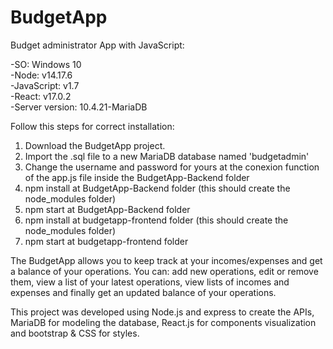 # BudgetApp
Budget administrator App with JavaScript:

-SO: Windows 10 </br>
-Node: v14.17.6 </br>
-JavaScript: v1.7 </br>
-React: v17.0.2 </br>
-Server version: 10.4.21-MariaDB

Follow this steps for correct installation:

1) Download the BudgetApp project.
2) Import the .sql file to a new MariaDB database named 'budgetadmin' 
3) Change the username and password for yours at the conexion function of the app.js file inside the BudgetApp-Backend folder
4) npm install at BudgetApp-Backend folder (this should create the node_modules folder)
5) npm start at BudgetApp-Backend folder
6) npm install at budgetapp-frontend folder (this should create the node_modules folder)
7) npm start at budgetapp-frontend folder

The BudgetApp allows you to keep track at your incomes/expenses and get a balance of your operations.
You can: add new operations, edit or remove them, view a list of your latest operations, view lists of incomes and expenses and finally get an updated balance of your operations.

This project was developed using Node.js and express to create the APIs, MariaDB for modeling the database, React.js for components visualization and bootstrap & CSS for styles.





